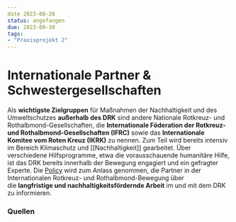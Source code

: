 ```yaml
---
date 2023-08-26
status: angefangen
due: 2023-09-30
tags:
- "Praxisprojekt 2"
---
```

# Internationale Partner & Schwestergesellschaften

Als **wichtigste Zielgruppen** für Maßnahmen der Nachhaltigkeit und des Umweltschutzes **außerhalb des DRK** sind andere Nationale Rotkreuz- und Rothalbmond-Gesellschaften, die **Internationale Föderation der Rotkreuz- und Rothalbmond-Gesellschaften (IFRC)** sowie das **Internationale Komitee vom Roten Kreuz (IKRK)** zu nennen. Zum Teil wird bereits intensiv im Bereich Klimaschutz und [[Nachhaltigkeit]] gearbeitet. Über verschiedene Hilfsprogramme, etwa die vorausschauende humanitäre Hilfe, ist das DRK bereits innerhalb der Bewegung engagiert und ein gefragter Experte. Die [Policy](Nachhaltigkeitspolicy) wird zum Anlass genommen, die Partner in der Internationalen Rotkreuz- und Rothalbmond-Bewegung über die **langfristige und nachhaltigkeitsfördernde Arbeit** im und mit dem DRK zu informieren.

### Quellen